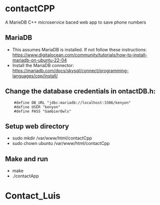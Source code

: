 # contactCPP
A MarieDB C++ microservice baced web app to save phone numbers

## MariaDB
  - This assumes MariaDB is installed. If not follow these instructions: https://www.digitalocean.com/community/tutorials/how-to-install-mariadb-on-ubuntu-22-04
  - Install the MariaDB connector: https://mariadb.com/docs/skysql/connect/programming-languages/cpp/install/

## Change the database credentials in ontactDB.h:
```
    #define DB_URL "jdbc:mariadb://localhost:3306/kenyon"
    #define USER "kenyon"
    #define PASS "GambierOwls"
```
## Setup web directory
 - sudo mkdir /var/www/html/contactCpp
 - sudo chown ubuntu /var/www/html/contactCpp

## Make and run
  - make
  - ./contactApp
# Contact_Luis

